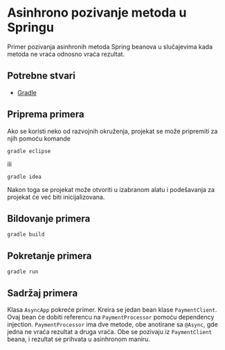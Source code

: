 # Asinhrono pozivanje metoda u Springu

Primer pozivanja asinhronih metoda Spring beanova u slučajevima kada
metoda ne vraća odnosno vraća rezultat.

## Potrebne stvari

* [Gradle](https://gradle.org)

## Priprema primera

Ako se koristi neko od razvojnih okruženja, projekat se može pripremiti za 
njih pomoću komande

`gradle eclipse`

ili 

`gradle idea`

Nakon toga se projekat može otvoriti u izabranom alatu i podešavanja za 
projekat će već biti inicijalizovana.

## Bildovanje primera

`gradle build`

## Pokretanje primera

`gradle run`

## Sadržaj primera

Klasa `AsyncApp` pokreće primer. Kreira se jedan bean klase `PaymentClient`.
Ovaj bean će dobiti referencu na `PaymentProcessor` pomoću dependency 
injection. `PaymentProcessor` ima dve metode, obe anotirane sa `@Async`, gde
jedna ne vraća rezultat a druga vraća. Obe se pozivaju iz `PaymentClient`
beana, i rezultat se prihvata u asinhronom maniru.
